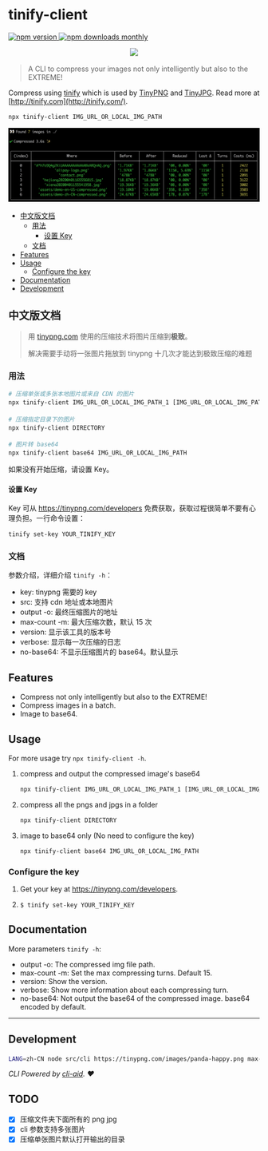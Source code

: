 # tinify-client

<p>
  <a href="https://www.npmjs.com/package/tinify-client">
    <img src="https://img.shields.io/npm/v/tinify-client.svg" alt="npm version" />
  </a>
  <a href="https://github.com/legend80s/tinify-client">
    <img src="https://img.shields.io/npm/dm/tinify-client.svg" alt="npm downloads monthly" />
  </a>
</p>

<p align="center"><img src="https://tinypng.com/images/panda-happy.png" width="30%" /></p>

> A CLI to compress your images not only intelligently but also to the EXTREME!
>

Compress using [tinify](https://www.npmjs.com/package/tinify) which is used by [TinyPNG](https://tinypng.com/) and [TinyJPG](https://tinyjpg.com/). Read more at [http://tinify.com](http://tinify.com/).

```sh
npx tinify-client IMG_URL_OR_LOCAL_IMG_PATH
```

![tinify-client-demo-en-US](https://raw.githubusercontent.com/legend80s/tinify-client/master/assets/demo-en-US-compressed.png)

- [中文版文档](#中文版文档)
  - [用法](#用法)
    - [设置 Key](#设置-key)
  - [文档](#文档)
- [Features](#features)
- [Usage](#usage)
  - [Configure the key](#1-configure-the-key)
- [Documentation](#documentation)
- [Development](#development)

## 中文版文档

> 用 [tinypng.com](https://tinypng.com/) 使用的压缩技术将图片压缩到**极致**。
>
> 解决需要手动将一张图片拖放到 tinypng 十几次才能达到极致压缩的难题

### 用法

```sh
# 压缩单张或多张本地图片或来自 CDN 的图片
npx tinify-client IMG_URL_OR_LOCAL_IMG_PATH_1 [IMG_URL_OR_LOCAL_IMG_PATH_2 [IMG_URL_OR_LOCAL_IMG_PATH_3]]

# 压缩指定目录下的图片
npx tinify-client DIRECTORY

# 图片转 base64
npx tinify-client base64 IMG_URL_OR_LOCAL_IMG_PATH
```

如果没有开始压缩，请设置 Key。

#### 设置 Key

Key 可从 https://tinypng.com/developers 免费获取，获取过程很简单不要有心理负担。一行命令设置：

```sh
tinify set-key YOUR_TINIFY_KEY
```

### 文档

参数介绍，详细介绍 `tinify -h`：

- key: tinypng 需要的 key
- src: 支持 cdn 地址或本地图片
- output -o: 最终压缩图片的地址
- max-count -m: 最大压缩次数，默认 15 次
- version: 显示该工具的版本号
- verbose: 显示每一次压缩的日志
- no-base64: 不显示压缩图片的 base64。默认显示

## Features

- Compress not only intelligently but also to the EXTREME!
- Compress images in a batch.
- Image to base64.

## Usage

For more usage try `npx tinify-client -h`.

1. compress and output the compressed image's base64

   ```sh
   npx tinify-client IMG_URL_OR_LOCAL_IMG_PATH_1 [IMG_URL_OR_LOCAL_IMG_PATH_2 [IMG_URL_OR_LOCAL_IMG_PATH_3]]
   ```

2. compress all the pngs and jpgs in a folder

   ```sh
   npx tinify-client DIRECTORY
   ```

3. image to base64 only (No need to configure the key)

   ```sh
   npx tinify-client base64 IMG_URL_OR_LOCAL_IMG_PATH
   ```

### Configure the key

1. Get your key at https://tinypng.com/developers.

2. `$ tinify set-key YOUR_TINIFY_KEY`

## Documentation

More parameters `tinify -h`:

- output -o: The compressed img file path.
- max-count -m: Set the max compressing turns. Default 15.
- version: Show the version.
- verbose: Show more information about each compressing turn.
- no-base64: Not output the base64 of the compressed image. base64 encoded by default.

---

## Development

```sh
LANG=zh-CN node src/cli https://tinypng.com/images/panda-happy.png max-count=1
```

*CLI Powered by [cli-aid](https://www.npmjs.com/package/cli-aid). ❤️*

## TODO

- [x] 压缩文件夹下面所有的 png jpg
- [x] cli 参数支持多张图片
- [x] 压缩单张图片默认打开输出的目录
